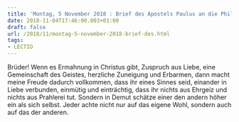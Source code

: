 ```yaml
---
title: 'Montag, 5 November 2018 : Brief des Apostels Paulus an die Philipper 2,1-4.'
date: 2018-11-04T17:46:00.003+01:00
draft: false
url: /2018/11/montag-5-november-2018-brief-des.html
tags: 
- LECTIO
---
```


Brüder! Wenn es Ermahnung in Christus gibt, Zuspruch aus Liebe, eine Gemeinschaft des Geistes, herzliche Zuneigung und Erbarmen, dann macht meine Freude dadurch vollkommen, dass ihr eines Sinnes seid, einander in Liebe verbunden, einmütig und einträchtig, dass ihr nichts aus Ehrgeiz und nichts aus Prahlerei tut. Sondern in Demut schätze einer den andern höher ein als sich selbst. Jeder achte nicht nur auf das eigene Wohl, sondern auch auf das der anderen.